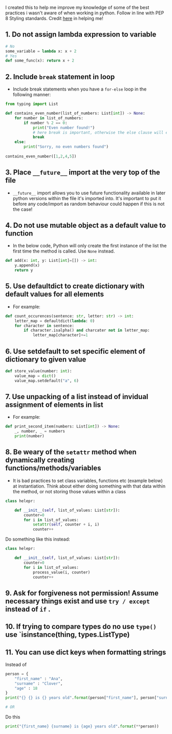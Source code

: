 I created this to help me improve my knowledge of some of the best practices i wasn't aware of when working in python. Follow in line with PEP 8 Styling standards. Credit [here](https://docs.quantifiedcode.com/python-anti-patterns/index.html) in helping me!

## 1. Do not assign lambda expression to variable
```python
# No
some_variable = lambda x: x + 2
# Yes
def some_func(x): return x + 2
```

## 2. Include `break` statement in loop
- Include break statements when you have a `for-else` loop in the following manner:
```python
from typing import List

def contains_even_number(list_of_numbers: List[int]) -> None:
    for number in list_of_numbers:
        if number % 2 == 0:
            print("Even number found!")
            # here break is important, otherwise the else clause will execute when for loop is finished/ empty list!
            break
    else:
        print("Sorry, no even numbers found")
        
contains_even_number([1,2,4,5])
```

## 3. Place `__future__` import at the very top of the file
- `__future__` import allows you to use future functionality available in later python versions within the file it's imported into. It's important to put it before any code/import as random behaviour could happen if this is not the case!  

## 4. Do not use mutable object as a default value to function 
- In the below code, Python will only create the first instance of the list the first time the method is called. Use `None` instead.
```python
def add(x: int, y: List[int]=[]) -> int:
    y.append(x)
    return y
```

## 5. Use defaultdict to create dictionary with default values for all elements
- For example:
```python
def count_occurences(sentence: str, letter: str) -> int:
    letter_map = defaultdict(lambda: 0)
    for character in sentence:
        if character.isalpha() and charcater not in letter_map:
            letter_map[character]+=1
```

## 6. Use setdefault to set specific element of dictionary to given value
```python
def store_value(number: int):
    value_map = dict()
    value_map.setdefault("a", 6)
```

## 7. Use unpacking of a list instead of invidual assignment of elements in list
- For example:
```python
def print_second_item(numbers: List[int]) -> None:
    _, number, _ = numbers
    print(number)
```

## 8. Be weary of the `setattr` method when dynamically creating functions/methods/variables
- It is bad practices to set class variables, functions etc (example below) at instantiation. Think about either doing something with that data within the method, or not storing those values within a class
```python
class helepr:

    def __init__(self, list_of_values: List[str]):
        counter=0
        for i in list_of_values:
            setattr(self, counter + i, i)
            counter++
```
Do something like this instead:
```python
class helepr:

    def __init__(self, list_of_values: List[str]):
        counter=0
        for i in list_of_values:
            process_value(i, counter)
            counter++
```

## 9. Ask for forgiveness not permission! Assume necessary things exist and use `try / except`  instead of `if` .

## 10. If trying to compare types do no use `type()` use `isinstance(thing, types.ListType)

## 11. You can use dict keys when formatting strings

Instead of 
```python
person = {
    "first_name" : "Ana",
    "surname" : "Clover",
    "age" : 18
}
print("{} {} is {} years old".format(person["first_name"], person["surname"], person["age"]))

# OR

```

Do this
```python
print("{first_name} {surname} is {age} years old".format(**person))
```
